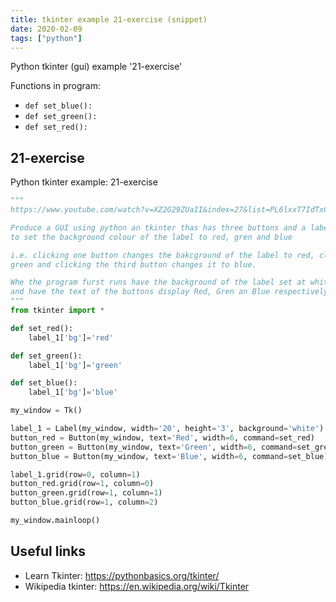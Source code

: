 ```yaml
---
title: tkinter example 21-exercise (snippet)
date: 2020-02-09
tags: ["python"]
---
```

Python tkinter (gui) example '21-exercise'

Functions in program: 
* `def set_blue():`
* `def set_green():`
* `def set_red():`

## 21-exercise

Python tkinter example: 21-exercise

```python
"""
https://www.youtube.com/watch?v=XZ2G29ZUaII&index=27&list=PL6lxxT7IdTxGoHfouzEK-dFcwr_QClME_

Produce a GUI using python an tkinter thas has three buttons and a label. Arrange for the clicking of a button
to set the background colour of the label to red, gren and blue

i.e. clicking one button changes the bakcground of the label to red, clicking the second button changes it to
green and clicking the third button changes it to blue.

Whe the program furst runs have the background of the label set at white. Have nothing displayed in the label
and have the text of the buttons display Red, Gren an Blue respectively.
"""
from tkinter import *

def set_red():
    label_1['bg']='red'

def set_green():
    label_1['bg']='green'

def set_blue():
    label_1['bg']='blue'

my_window = Tk()

label_1 = Label(my_window, width='20', height='3', background='white')
button_red = Button(my_window, text='Red', width=6, command=set_red)
button_green = Button(my_window, text='Green', width=6, command=set_green)
button_blue = Button(my_window, text='Blue', width=6, command=set_blue)

label_1.grid(row=0, column=1)
button_red.grid(row=1, column=0)
button_green.grid(row=1, column=1)
button_blue.grid(row=1, column=2)

my_window.mainloop()


```

## Useful links

- Learn Tkinter: https://pythonbasics.org/tkinter/
- Wikipedia tkinter: https://en.wikipedia.org/wiki/Tkinter
